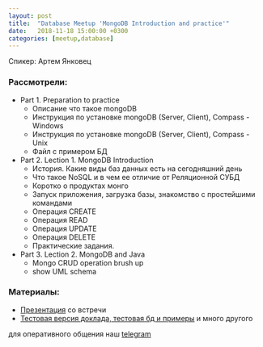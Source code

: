 ```yaml
---
layout: post
title:  "Database Meetup 'MongoDB Introduction and practice'"
date:   2018-11-18 15:00:00 +0300
categories: [meetup,database]
---
```


Спикер: Артем Янковец

### Рассмотрели:

- Part 1. Preparation to practice
  - Описание что такое mongoDB
  - Инструкция по установке mongoDB (Server, Client), Compass - Windows
  - Инструкция по установке mongoDB (Server, Client), Compass - Unix
  - Файл с примером БД
- Part 2. Lection 1. MongoDB Introduction
  - История. Какие виды баз данных есть на сегодняшний день
  - Что такое NoSQL и в чем ее отличие от Реляционной СУБД
  - Коротко о продуктах монго
  - Запуск приложения, загрузка базы, знакомство с простейшими командами
  - Операция CREATE
  - Операция READ
  - Операция UPDATE
  - Операция DELETE
  - Практические задания.
- Part 3. Lection 2. MongoDB and Java
  - Mongo CRUD operation brush up
  - show UML schema

### Материалы:

- [Презентация] со встречи
- [Тестовая версия доклада, тестовая бд и примеры] и много другого

для оперативного общения наш [telegram]

[telegram]: https://t.me/devcomanda
[Презентация]: https://drive.google.com/file/d/1kBUEyeNnfyHPiY0ju_I-8JThJ-3AK_aQ/view?usp=sharing
[Тестовая версия доклада, тестовая бд и примеры]: https://drive.google.com/drive/folders/1UC_LNjmlOvpafJHjpXQyBthW_LGXJ2AW?usp=sharing
